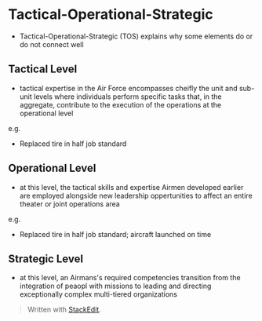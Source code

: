# Tactical-Operational-Strategic

- Tactical-Operational-Strategic (TOS) explains why some elements do or do not connect well

## Tactical Level

- tactical expertise in the Air Force encompasses cheifly the unit and sub-unit levels where individuals perform specific tasks that, in the aggregate, contribute to the execution of the operations at the operational level

e.g.

 - Replaced tire in half job standard

## Operational Level

- at this level, the tactical skills and expertise Airmen developed earlier are employed alongside new leadership oppertunities to affect an entire theater or joint operations area

e.g.

- Replaced tire in half job standard; aircraft launched on time

## Strategic Level

- at this level, an Airmans's required competencies transition from the integration of peaopl with missions to leading and directing exceptionally complex multi-tiered organizations


> Written with [StackEdit](https://stackedit.io/).
<!--stackedit_data:
eyJoaXN0b3J5IjpbNzUyMjYzMTA2LC0zNDA0NDUyMzddfQ==
-->